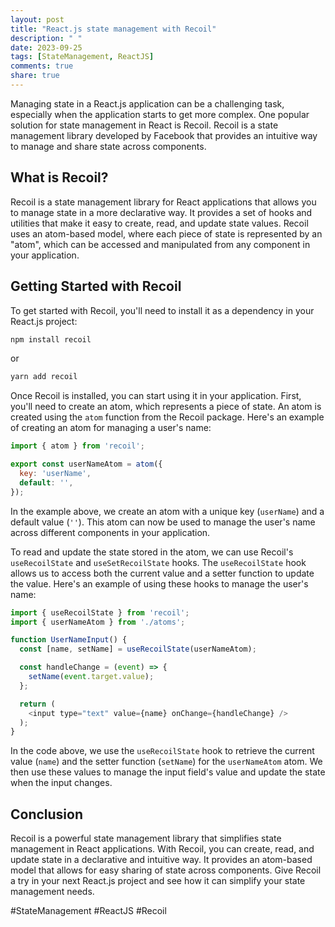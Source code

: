 ```yaml
---
layout: post
title: "React.js state management with Recoil"
description: " "
date: 2023-09-25
tags: [StateManagement, ReactJS]
comments: true
share: true
---
```


Managing state in a React.js application can be a challenging task, especially when the application starts to get more complex. One popular solution for state management in React is Recoil. Recoil is a state management library developed by Facebook that provides an intuitive way to manage and share state across components.

## What is Recoil?

Recoil is a state management library for React applications that allows you to manage state in a more declarative way. It provides a set of hooks and utilities that make it easy to create, read, and update state values. Recoil uses an atom-based model, where each piece of state is represented by an "atom", which can be accessed and manipulated from any component in your application.

## Getting Started with Recoil

To get started with Recoil, you'll need to install it as a dependency in your React.js project:

```bash
npm install recoil
```

or

```bash
yarn add recoil
```

Once Recoil is installed, you can start using it in your application. First, you'll need to create an atom, which represents a piece of state. An atom is created using the `atom` function from the Recoil package. Here's an example of creating an atom for managing a user's name:

```javascript
import { atom } from 'recoil';

export const userNameAtom = atom({
  key: 'userName',
  default: '',
});
```

In the example above, we create an atom with a unique key (`userName`) and a default value (`''`). This atom can now be used to manage the user's name across different components in your application.

To read and update the state stored in the atom, we can use Recoil's `useRecoilState` and `useSetRecoilState` hooks. The `useRecoilState` hook allows us to access both the current value and a setter function to update the value. Here's an example of using these hooks to manage the user's name:

```javascript
import { useRecoilState } from 'recoil';
import { userNameAtom } from './atoms';

function UserNameInput() {
  const [name, setName] = useRecoilState(userNameAtom);

  const handleChange = (event) => {
    setName(event.target.value);
  };

  return (
    <input type="text" value={name} onChange={handleChange} />
  );
}
```

In the code above, we use the `useRecoilState` hook to retrieve the current value (`name`) and the setter function (`setName`) for the `userNameAtom` atom. We then use these values to manage the input field's value and update the state when the input changes.

## Conclusion

Recoil is a powerful state management library that simplifies state management in React applications. With Recoil, you can create, read, and update state in a declarative and intuitive way. It provides an atom-based model that allows for easy sharing of state across components. Give Recoil a try in your next React.js project and see how it can simplify your state management needs.

#StateManagement #ReactJS #Recoil